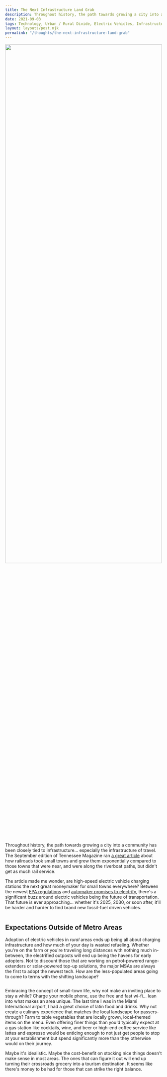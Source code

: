 ```yaml
---
title: The Next Infrastructure Land Grab
description: Throughout history, the path towards growing a city into a community has been closely tied to infrastructure… especially the infrastructure of travel. Are high-speed electric vehicle charging stations the next great moneymaker for small towns everywhere?
date: 2021-09-03
tags: Technology, Urban / Rural Divide, Electric Vehicles, Infrastructure
layout: layouts/post.njk
permalink: "/thoughts/the-next-infrastructure-land-grab"
---
```



<img width="702" height="459" src="https://countyseats.us/wp-content/uploads/2021/09/tn-rr.jpg" class="attachment-post-thumbnail size-post-thumbnail wp-post-image" alt="" srcset="https://countyseats.us/wp-content/uploads/2021/09/tn-rr.jpg 702w, https://countyseats.us/wp-content/uploads/2021/09/tn-rr-300x196.jpg 300w" sizes="(max-width: 702px) 100vw, 702px" style="width:100%;height:65.38%;max-width:702px;">
		
<p>Throughout history, the path towards growing a city into a community has been closely tied to infrastructure… especially the infrastructure of travel. The September edition of Tennessee Magazine ran <a rel="noreferrer noopener" href="https://www.tnmagazine.org/railroads-turned-tennessee-towns-into-cities/" data-type="URL" data-id="https://www.tnmagazine.org/railroads-turned-tennessee-towns-into-cities/" target="_blank">a great article</a> about how railroads took small towns and grew them exponentially compared to those towns that were near, and were along the riverboat paths, but didn't get as much rail service. </p>


<p>The article made me wonder, are high-speed electric vehicle charging stations the next great moneymaker for small towns everywhere? Between the newest <a rel="noreferrer noopener" href="https://www.wsj.com/articles/epa-rule-to-cost-up-to-8-8-billion-annually-sources-say-1401710600" target="_blank">EPA regulations</a> and <a rel="noreferrer noopener" href="https://www.gm.com/electric-vehicles.html" data-type="URL" data-id="https://www.gm.com/electric-vehicles.html" target="_blank">automaker promises to electrify</a>, there's a significant buzz around electric vehicles being the future of transportation. That future is ever approaching... whether it's 2025, 2030, or soon after, it'll be harder and harder to find brand new fossil-fuel driven vehicles.</p>


<img src="https://external-content.duckduckgo.com/iu/?u=https%3A%2F%2Fcdn.hiconsumption.com%2Fwp-content%2Fuploads%2F2019%2F01%2FAtlis-XT-All-Electric-Pickup-Truck-FB.jpg&amp;f=1&amp;nofb=1" alt="">



<h2>Expectations Outside of Metro Areas</h2>



<p>Adoption of electric vehicles in <em>rural</em> areas ends up being all about charging infrastructure and how much of your day is wasted refueling. Whether you're on the farm or you're traveling long distances with nothing much in-between, the electrified outposts will end up being the havens for early adopters. Not to discount those that are working on petrol-powered range-extenders or solar-powered top-up solutions, the major MSAs are always the first to adopt the newest tech. How are the less-populated areas going to come to terms with the shifting landscape?</p>



<img src="https://external-content.duckduckgo.com/iu/?u=https%3A%2F%2Fassets.epicurious.com%2Fphotos%2F5c7848cb0bf9d330b3b8d6ae%2F16%3A9%2Fw_2560%252Cc_limit%2FBest-Espresso-Machines-28022019.jpg&amp;f=1&amp;nofb=1" alt="">



<p>Embracing the concept of small-town life, why not make an inviting place to stay a while? Charge your mobile phone, use the free and fast wi-fi... lean into what makes an area unique. The last time I was in the Miami International airport, I had a great choice of latin food and drinks. Why not create a culinary experience that matches the local landscape for passers-through? Farm to table vegetables that are locally grown, local-themed items on the menu. Even offering finer things than you'd typically expect at a gas station like cocktails, wine, and beer or high-end coffee service like lattes and espresso would be enticing enough to not just get people to stop at your establishment but spend significantly more than they otherwise would on their journey.</p>



<p>Maybe it's idealistic. Maybe the cost-benefit on stocking nice things doesn't make sense in most areas. The ones that can figure it out will end up turning their crossroads grocery into a tourism destination. It seems like there's money to be had for those that can strike the right balance.</p>

